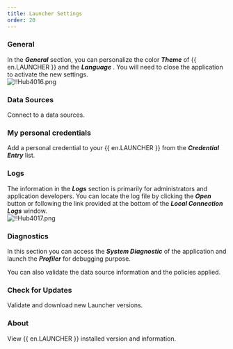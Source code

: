 ```yaml
---
title: Launcher Settings
order: 20
---
```

### General 

In the ***General*** section, you can personalize the color ***Theme*** of {{ en.LAUNCHER }} and the ***Language*** . You will need to close the application to activate the new settings.  
![!!Hub4016.png](https://webdevolutions.azureedge.net/docs/en/hub/Hub4016.png) 

### Data Sources 

Connect to a data sources. 

### My personal credentials 

Add a personal credential to your {{ en.LAUNCHER }} from the ***Credential Entry*** list. 

### Logs 

The information in the ***Logs*** section is primarily for administrators and application developers. You can locate the log file by clicking the ***Open*** button or following the link provided at the bottom of the ***Local Connection Logs*** window.  
![!!Hub4017.png](https://webdevolutions.azureedge.net/docs/en/hub/Hub4017.png) 

### Diagnostics 

In this section you can access the ***System Diagnostic*** of the application and launch the ***Profiler*** for debugging purpose.  

You can also validate the data source information and the policies applied.  

### Check for Updates 

Validate and download new Launcher versions. 

### About 

View {{ en.LAUNCHER }} installed version and information. 

